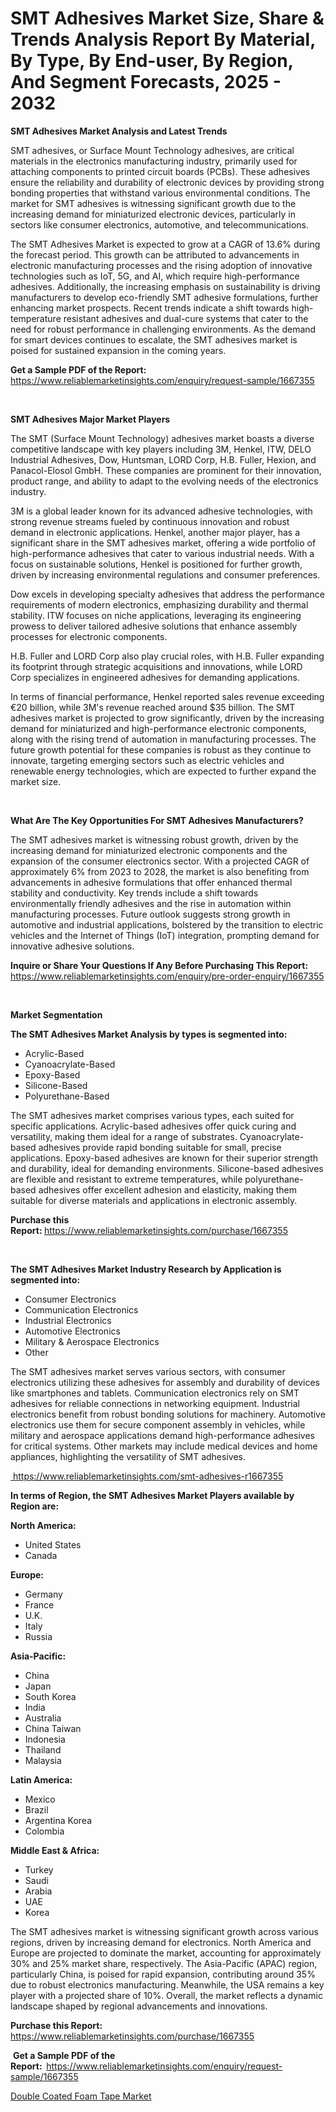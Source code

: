 <p><h1>SMT Adhesives Market Size, Share & Trends Analysis Report By Material, By Type, By End-user, By Region, And Segment Forecasts, 2025 - 2032</h1></p><p><strong>SMT Adhesives Market Analysis and Latest Trends</strong></p>
<p><p>SMT adhesives, or Surface Mount Technology adhesives, are critical materials in the electronics manufacturing industry, primarily used for attaching components to printed circuit boards (PCBs). These adhesives ensure the reliability and durability of electronic devices by providing strong bonding properties that withstand various environmental conditions. The market for SMT adhesives is witnessing significant growth due to the increasing demand for miniaturized electronic devices, particularly in sectors like consumer electronics, automotive, and telecommunications.</p><p>The SMT Adhesives Market is expected to grow at a CAGR of 13.6% during the forecast period. This growth can be attributed to advancements in electronic manufacturing processes and the rising adoption of innovative technologies such as IoT, 5G, and AI, which require high-performance adhesives. Additionally, the increasing emphasis on sustainability is driving manufacturers to develop eco-friendly SMT adhesive formulations, further enhancing market prospects. Recent trends indicate a shift towards high-temperature resistant adhesives and dual-cure systems that cater to the need for robust performance in challenging environments. As the demand for smart devices continues to escalate, the SMT adhesives market is poised for sustained expansion in the coming years.</p></p>
<p><strong>Get a Sample PDF of the Report:&nbsp;</strong> <a href="https://www.reliablemarketinsights.com/enquiry/request-sample/1667355?utm_campaign=3064&utm_medium=2&utm_source=Github&utm_content=ia&utm_term=02042025&utm_id=smt-adhesives">https://www.reliablemarketinsights.com/enquiry/request-sample/1667355</a></p>
<p>&nbsp;</p>
<p><strong>SMT Adhesives Major Market Players</strong></p>
<p><p>The SMT (Surface Mount Technology) adhesives market boasts a diverse competitive landscape with key players including 3M, Henkel, ITW, DELO Industrial Adhesives, Dow, Huntsman, LORD Corp, H.B. Fuller, Hexion, and Panacol-Elosol GmbH. These companies are prominent for their innovation, product range, and ability to adapt to the evolving needs of the electronics industry.</p><p>3M is a global leader known for its advanced adhesive technologies, with strong revenue streams fueled by continuous innovation and robust demand in electronic applications. Henkel, another major player, has a significant share in the SMT adhesives market, offering a wide portfolio of high-performance adhesives that cater to various industrial needs. With a focus on sustainable solutions, Henkel is positioned for further growth, driven by increasing environmental regulations and consumer preferences.</p><p>Dow excels in developing specialty adhesives that address the performance requirements of modern electronics, emphasizing durability and thermal stability. ITW focuses on niche applications, leveraging its engineering prowess to deliver tailored adhesive solutions that enhance assembly processes for electronic components.</p><p>H.B. Fuller and LORD Corp also play crucial roles, with H.B. Fuller expanding its footprint through strategic acquisitions and innovations, while LORD Corp specializes in engineered adhesives for demanding applications. </p><p>In terms of financial performance, Henkel reported sales revenue exceeding €20 billion, while 3M's revenue reached around $35 billion. The SMT adhesives market is projected to grow significantly, driven by the increasing demand for miniaturized and high-performance electronic components, along with the rising trend of automation in manufacturing processes. The future growth potential for these companies is robust as they continue to innovate, targeting emerging sectors such as electric vehicles and renewable energy technologies, which are expected to further expand the market size.</p></p>
<p>&nbsp;</p>
<p><strong>What Are The Key Opportunities For SMT Adhesives Manufacturers?</strong></p>
<p><p>The SMT adhesives market is witnessing robust growth, driven by the increasing demand for miniaturized electronic components and the expansion of the consumer electronics sector. With a projected CAGR of approximately 6% from 2023 to 2028, the market is also benefiting from advancements in adhesive formulations that offer enhanced thermal stability and conductivity. Key trends include a shift towards environmentally friendly adhesives and the rise in automation within manufacturing processes. Future outlook suggests strong growth in automotive and industrial applications, bolstered by the transition to electric vehicles and the Internet of Things (IoT) integration, prompting demand for innovative adhesive solutions.</p></p>
<p><strong>Inquire or Share Your Questions If Any Before Purchasing This Report:</strong> <a href="https://www.reliablemarketinsights.com/enquiry/pre-order-enquiry/1667355?utm_campaign=3064&utm_medium=2&utm_source=Github&utm_content=ia&utm_term=02042025&utm_id=smt-adhesives">https://www.reliablemarketinsights.com/enquiry/pre-order-enquiry/1667355</a></p>
<p>&nbsp;</p>
<p><strong>Market Segmentation</strong></p>
<p><strong>The SMT Adhesives Market Analysis by types is segmented into:</strong></p>
<p><ul><li>Acrylic-Based</li><li>Cyanoacrylate-Based</li><li>Epoxy-Based</li><li>Silicone-Based</li><li>Polyurethane-Based</li></ul></p>
<p><p>The SMT adhesives market comprises various types, each suited for specific applications. Acrylic-based adhesives offer quick curing and versatility, making them ideal for a range of substrates. Cyanoacrylate-based adhesives provide rapid bonding suitable for small, precise applications. Epoxy-based adhesives are known for their superior strength and durability, ideal for demanding environments. Silicone-based adhesives are flexible and resistant to extreme temperatures, while polyurethane-based adhesives offer excellent adhesion and elasticity, making them suitable for diverse materials and applications in electronic assembly.</p></p>
<p><strong>Purchase this Report:&nbsp;</strong><a href="https://www.reliablemarketinsights.com/purchase/1667355?utm_campaign=3064&utm_medium=2&utm_source=Github&utm_content=ia&utm_term=02042025&utm_id=smt-adhesives">https://www.reliablemarketinsights.com/purchase/1667355</a></p>
<p>&nbsp;</p>
<p><strong>The SMT Adhesives Market Industry Research by Application is segmented into:</strong></p>
<p><ul><li>Consumer Electronics</li><li>Communication Electronics</li><li>Industrial Electronics</li><li>Automotive Electronics</li><li>Military & Aerospace Electronics</li><li>Other</li></ul></p>
<p><p>The SMT adhesives market serves various sectors, with consumer electronics utilizing these adhesives for assembly and durability of devices like smartphones and tablets. Communication electronics rely on SMT adhesives for reliable connections in networking equipment. Industrial electronics benefit from robust bonding solutions for machinery. Automotive electronics use them for secure component assembly in vehicles, while military and aerospace applications demand high-performance adhesives for critical systems. Other markets may include medical devices and home appliances, highlighting the versatility of SMT adhesives.</p></p>
<p><a href="https://www.reliablemarketinsights.com/smt-adhesives-r1667355?utm_campaign=3064&utm_medium=2&utm_source=Github&utm_content=ia&utm_term=02042025&utm_id=smt-adhesives">&nbsp;https://www.reliablemarketinsights.com/smt-adhesives-r1667355</a></p>
<p><strong>In terms of Region, the SMT Adhesives Market Players available by Region are:</strong></p>
<p>
    <p> <strong> North America: </strong>
        <ul>
            <li>United States</li>
            <li>Canada</li>
        </ul>
        </p> 
    <p> <strong> Europe: </strong>
        <ul>
            <li>Germany</li>
            <li>France</li>
            <li>U.K.</li>
            <li>Italy</li>
            <li>Russia</li>
        </ul>
        </p> 
    <p> <strong> Asia-Pacific: </strong>
        <ul>
            <li>China</li>
            <li>Japan</li>
            <li>South Korea</li>
            <li>India</li>
            <li>Australia</li>
            <li>China Taiwan</li>
            <li>Indonesia</li>
            <li>Thailand</li>
            <li>Malaysia</li>
        </ul>
        </p> 
    <p> <strong> Latin America: </strong>
        <ul>
            <li>Mexico</li>
            <li>Brazil</li>
            <li>Argentina Korea</li>
            <li>Colombia</li>
        </ul>
        </p> 
    <p> <strong> Middle East & Africa: </strong>
        <ul>
            <li>Turkey</li>
            <li>Saudi</li>
            <li>Arabia</li>
            <li>UAE</li>
            <li>Korea</li>
        </ul>
    </p>
    </p>
<p><p>The SMT adhesives market is witnessing significant growth across various regions, driven by increasing demand for electronics. North America and Europe are projected to dominate the market, accounting for approximately 30% and 25% market share, respectively. The Asia-Pacific (APAC) region, particularly China, is poised for rapid expansion, contributing around 35% due to robust electronics manufacturing. Meanwhile, the USA remains a key player with a projected share of 10%. Overall, the market reflects a dynamic landscape shaped by regional advancements and innovations.</p></p>
<p><strong>Purchase this Report: </strong><a href="https://www.reliablemarketinsights.com/purchase/1667355?utm_campaign=3064&utm_medium=2&utm_source=Github&utm_content=ia&utm_term=02042025&utm_id=smt-adhesives">https://www.reliablemarketinsights.com/purchase/1667355</a></p>
<p>&nbsp;<strong>Get a Sample PDF of the Report:&nbsp;&nbsp;</strong><a href="https://www.reliablemarketinsights.com/enquiry/request-sample/1667355?utm_campaign=3064&utm_medium=2&utm_source=Github&utm_content=ia&utm_term=02042025&utm_id=smt-adhesives">https://www.reliablemarketinsights.com/enquiry/request-sample/1667355</a></p>
<p><strong></strong></p>
<p><p><a href="https://github.com/rianttegang/Market-Research-Report-List-1/blob/main/double-coated-foam-tape-market.md?utm_campaign=3064&utm_medium=2&utm_source=Github&utm_content=ia&utm_term=02042025&utm_id=smt-adhesives">Double Coated Foam Tape Market</a></p></p>
